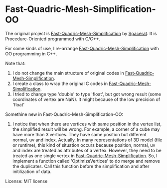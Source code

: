 # Fast-Quadric-Mesh-Simplification-OO

The original project is [Fast-Quadric-Mesh-Simplification](https://github.com/sp4cerat/Fast-Quadric-Mesh-Simplification) by [Spacerat](https://github.com/sp4cerat).
It is Procedure-Oriented programmed with C/C++.

For some kinds of use, I re-arrange [Fast-Quadric-Mesh-Simplification](https://github.com/sp4cerat/Fast-Quadric-Mesh-Simplification) with OO programming in C++.

Note that:
1. I do not change the main structure of original codes in [Fast-Quadric-Mesh-Simplification](https://github.com/sp4cerat/Fast-Quadric-Mesh-Simplification).
2. I create a class to wrap the original C codes in [Fast-Quadric-Mesh-Simplification](https://github.com/sp4cerat/Fast-Quadric-Mesh-Simplification).
3. I tried to change type 'double' to type 'float', but got wrong result (some coordinates of vertex are NaN). It might because of the low precision of 'float' 

Somethine new in Fast-Quadric-Mesh-Simplification-OO:
1. I notice that when there are vertices with same position in the vertex list, the simplified result will be wrong. 
For example, a corner of a cube may have more than 3 vertices. They have same position but different normal, uv and index.
Actually, In many representations of 3D model (file or runtime), this kind of situation occurs because position, normal, uv and index are treated as attributes of a vertex.
However, they need to be treated as one single vertex in [Fast-Quadric-Mesh-Simplification](https://github.com/sp4cerat/Fast-Quadric-Mesh-Simplification).
So, I implement a function called 'OptimizeVertices' to do merge and remove the duplicates. Call this function before the simplification and after initilization of data.

License: MIT license
